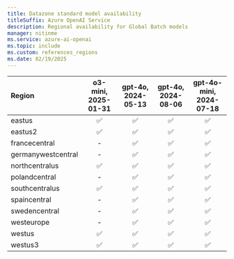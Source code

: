 ```yaml
---
title: Datazone standard model availability
titleSuffix: Azure OpenAI Service
description: Regional availability for Global Batch models
manager: nitinme
ms.service: azure-ai-openai
ms.topic: include
ms.custom: references_regions
ms.date: 02/19/2025
---
```


| **Region**     | **o3-mini**, **2025-01-31**   | **gpt-4o**, **2024-05-13**   | **gpt-4o**, **2024-08-06**   | **gpt-4o-mini**, **2024-07-18**   |
|:-------------------|:---------------------------:|:--------------------------:|:--------------------------:|:-------------------------------:|
| eastus             | ✅                        | ✅                       | ✅                       | ✅                            |
| eastus2            | ✅                        | ✅                       | ✅                       | ✅                            |
| francecentral      | -                       | ✅                       | ✅                       | ✅                            |
| germanywestcentral | -                       | ✅                       | ✅                       | ✅                            |
| northcentralus     | ✅                        | ✅                       | ✅                       | ✅                            |
| polandcentral      | -                       | ✅                       | ✅                       | ✅                            |
| southcentralus     | ✅                        | ✅                       | ✅                       | ✅                            |
| spaincentral       | -                       | ✅                       | ✅                       | ✅                            |
| swedencentral      | -                       | ✅                       | ✅                       | ✅                            |
| westeurope         | -                       | ✅                       | ✅                       | ✅                            |
| westus             | ✅                        | ✅                       | ✅                       | ✅                            |
| westus3            | ✅                        | ✅                       | ✅                       | ✅                            |
